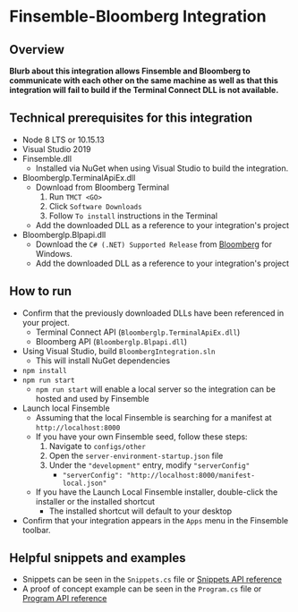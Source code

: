 # Finsemble-Bloomberg Integration

## Overview

**Blurb about this integration allows Finsemble and Bloomberg to communicate with each other on the same machine as well as that this integration will fail to build if the Terminal Connect DLL is not available.**

## Technical prerequisites for this integration

- Node 8 LTS or 10.15.13
- Visual Studio 2019
- Finsemble.dll
  - Installed via NuGet when using Visual Studio to build the integration.
- Bloomberglp.TerminalApiEx.dll
  - Download from Bloomberg Terminal
    1. Run `TMCT <GO>`
    1. Click `Software Downloads`
    1. Follow `To install` instructions in the Terminal
  - Add the downloaded DLL as a reference to your integration's project
- Bloomberglp.Blpapi.dll
  - Download the `C# (.NET) Supported Release` from [Bloomberg](https://www.bloomberg.com/professional/support/api-library/) for Windows.
  - Add the downloaded DLL as a reference to your integration's project

## How to run

- Confirm that the previously downloaded DLLs have been referenced in your project.
  - Terminal Connect API (`Bloomberglp.TerminalApiEx.dll`)
  - Bloomberg API (`Bloomberglp.Blpapi.dll`)
- Using Visual Studio, build `BloombergIntegration.sln`
  - This will install NuGet dependencies
- `npm install`
- `npm run start`
  - `npm run start` will enable a local server so the integration can be hosted and used by Finsemble
- Launch local Finsemble
  - Assuming that the local Finsemble is searching for a manifest at `http://localhost:8000`
  - If you have your own Finsemble seed, follow these steps:
    1. Navigate to `configs/other`
    1. Open the `server-environment-startup.json` file
    1. Under the `"development"` entry, modify `"serverConfig"`
       - `"serverConfig": "http://localhost:8000/manifest-local.json"`
  - If you have the Launch Local Finsemble installer, double-click the installer or the installed shortcut
    - The installed shortcut will default to your desktop
- Confirm that your integration appears in the `Apps` menu in the Finsemble toolbar.

## Helpful snippets and examples

- Snippets can be seen in the `Snippets.cs` file or [Snippets API reference](xref:BloombergBridge.Snippets)
- A proof of concept example can be seen in the `Program.cs` file or [Program API reference](xref:BloombergBridge.Program)

